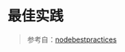 # 最佳实践

> 参考自：[nodebestpractices](https://github.com/goldbergyoni/nodebestpractices?utm_source=gold_browser_extension)


